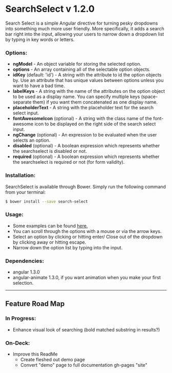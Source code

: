 # SearchSelect v 1.2.0
Search Select is a simple Angular directive for turning pesky dropdowns into something much more user friendly. More specifically,
it adds a search bar right into the input, allowing your users to narrow down a dropdown list by typing in key words or letters.

### Options:
  * **ngModel** - An object variable for storing the selected option.
  * **options** - An array containing all of the selectable option objects.
  * **idKey** (default: 'id') - A string with the attribute to id the option objects by. Use an attribute
  that has unique values between options unless you want to have a bad time.
  * **labelKeys** - A string with the name of the attributes on the option object to be used as a display name. You can specify multiple keys (space-separate them) if you want them concatenated as one display name.
  * **placeholderText** - A string with the placeholder text for the search select input.
  * **fontAwesomeIcon** (optional) - A string with the class name of the font-awesome icon to be displayed on the right side of the search select input.
  * **ngChange** (optional) - An expression to be evaluated when the user selects an option.
  * **disabled** (optional) - A boolean expression which represents whether the searchselect is disabled or not.
  * **required** (optional) - A boolean expression which represents whether the searchselect is required or not (for form validity).

### Installation:
SearchSelect is available through Bower. Simply run the following command from your terminal:

```sh
$ bower install --save search-select
```

### Usage:
  * Some examples can be found [here.](https://museofmoose.github.io/SearchSelect/dist/)
  * You can scroll through the options with a mouse or via the arrow keys.
  * Select an option by clicking or hitting enter/ Close out of the dropdown by clicking away or hitting escape.
  * Narrow down the option list by typing into the input.

### Dependencies:
  * angular 1.3.0
  * angular-animate 1.3.0, if you want animation when you make your first selection.

---

## Feature Road Map

### In Progress:
  * Enhance visual look of searching (bold matched substring in results?)

### On-Deck:
  * Improve this ReadMe
    * Create fleshed out demo page
    * Convert "demo" page to full documentation gh-pages "site"
